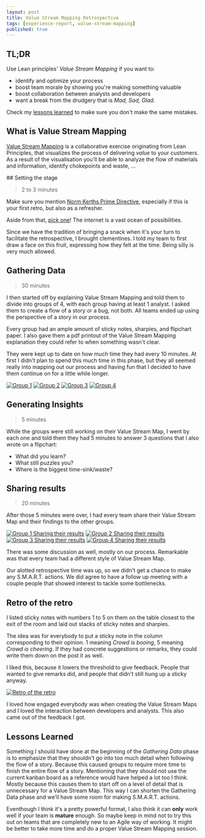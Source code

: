 ```yaml
---
layout: post
title: Value Stream Mapping Retrospective
tags: [experience-report, value-stream-mapping]
published: true
---
```

## TL;DR
Use Lean principles' _Value Stream Mapping_ if you want to:

* identify and optimize your process
* boost team morale by showing you're making something valuable
* boost collaboration between analysts and developers
* want a break from the drudgery that is _Mad, Sad, Glad_.

Check my [lessons learned](/2016/04/15/first-time-running-value-stream-mapping-retrospective/#lessons-learned) to make sure you don't make the same mistakes.

## What is Value Stream Mapping
[Value Stream Mapping](http://wall-skills.com/2014/value-stream-mapping/) is a collaborative exercise originating from Lean Principles, that visualizes the process of delivering _value_ to your customers. As a result of the visualisation you'll be able to analyze the flow of materials and information, identify chokepoints and waste, ...

​​## Setting the stage
> 2 to 3 minutes

Make sure you mention [Norm Kerths Prime Directive](http://martinfowler.com/bliki/PrimingPrimeDirective.html), especially if this is your first retro, but also as a refresher.

Aside from that, [pick one](http://www.plans-for-retrospectives.com/?id=1-2-3-18-22-31-32-36-42-43-46-52-59-70-76-81-82-84-85-90)! The internet is a vast ocean of possibilities.

Since we have the tradition of bringing a snack when it's your turn to facilitate the retrospective, I brought clementines. I told my team to first draw a face on this fruit, expressing how they felt at the time. Being silly is very much allowed.

## Gathering Data
> 30 minutes

I then started off by explaining Value Stream Mapping and told them to divide into groups of 4, with each group having at least 1 analyst. I asked them to create a flow of a story or a bug, not both. All teams ended up using the perspective of a story in our process.

Every group had an ample amount of sticky notes, sharpies, and flipchart paper. I also gave them a pdf printout of the Value Stream Mapping explanation they could refer to when something wasn't clear.

They were kept up to date on how much time they had every 10 minutes. At first I didn't plan to spend this much time in this phase, but they all seemed really into mapping out our process and having fun that I decided to have them continue on for a little while longer.

[![Group 1]({{site.url}}/public/assets/2016-04-15-first-time-running-value-stream-mapping-retrospective/Team1.jpg)]({{site.url}}/public/assets/2016-04-15-first-time-running-value-stream-mapping-retrospective/Team1.jpg)
[![Group 2]({{site.url}}/public/assets/2016-04-15-first-time-running-value-stream-mapping-retrospective/Team2.jpg)]({{site.url}}/public/assets/2016-04-15-first-time-running-value-stream-mapping-retrospective/Team2.jpg)
[![Group 3]({{site.url}}/public/assets/2016-04-15-first-time-running-value-stream-mapping-retrospective/Team3.jpg)]({{site.url}}/public/assets/2016-04-15-first-time-running-value-stream-mapping-retrospective/Team3.jpg)
[![Group 4]({{site.url}}/public/assets/2016-04-15-first-time-running-value-stream-mapping-retrospective/Team4.jpg)]({{site.url}}/public/assets/2016-04-15-first-time-running-value-stream-mapping-retrospective/Team4.jpg)

## Generating Insights
> 5 minutes

While the groups were still working on their Value Stream Map, I went by each one and told them they had 5 minutes to answer 3 questions that I also wrote on a flipchart:

* What did you learn?
* What still puzzles you?
* Where is the biggest time-sink/waste?

## Sharing results
> 20 minutes

After those 5 minutes were over, I had every team share their Value Stream Map and their findings to the other groups.

[![Group 1 Sharing their results]({{site.url}}/public/assets/2016-04-15-first-time-running-value-stream-mapping-retrospective/Team1_Sharing.jpg)]({{site.url}}/public/assets/2016-04-15-first-time-running-value-stream-mapping-retrospective/Team1_Sharing.jpg)
[![Group 2 Sharing their results]({{site.url}}/public/assets/2016-04-15-first-time-running-value-stream-mapping-retrospective/Team2_Sharing.jpg)]({{site.url}}/public/assets/2016-04-15-first-time-running-value-stream-mapping-retrospective/Team2_Sharing.jpg)
[![Group 3 Sharing their results]({{site.url}}/public/assets/2016-04-15-first-time-running-value-stream-mapping-retrospective/Team3_Sharing.jpg)]({{site.url}}/public/assets/2016-04-15-first-time-running-value-stream-mapping-retrospective/Team3_Sharing.jpg)
[![Group 4 Sharing their results]({{site.url}}/public/assets/2016-04-15-first-time-running-value-stream-mapping-retrospective/Team4_Sharing.jpg)]({{site.url}}/public/assets/2016-04-15-first-time-running-value-stream-mapping-retrospective/Team4_Sharing.jpg)

There was some discussion as well, mostly on our process. Remarkable was that every team had a different style of Value Stream Map.

Our alotted retrospective time was up, so we didn't get a chance to make any S.M.A.R.T. actions. We did agree to have a follow up meeting with a couple people that showed interest to tackle some bottlenecks.

## Retro of the retro
I listed sticky notes with numbers 1 to 5 on them on the table closest to the exit of the room and laid out stacks of sticky notes and sharpies.

The idea was for everybody to put a sticky note in the column corresponding to their opinion. 1 meaning _Crowd is booing_, 5 meaning _Crowd is cheering_. If they had concrete suggestions or remarks, they could write them down on the post it as well.

I liked this, because it lowers the threshold to give feedback. People that wanted to give remarks did, and people that didn't still hung up a sticky anyway.

[![Retro of the retro]({{site.url}}/public/assets/2016-04-15-first-time-running-value-stream-mapping-retrospective/Retro.jpg)]({{site.url}}/public/assets/2016-04-15-first-time-running-value-stream-mapping-retrospective/Retro.jpg)

I loved how engaged everybody was when creating the Value Stream Maps and I loved the interaction between developers and analysts. This also came out of the feedback I got.

## Lessons Learned<a name="lessons-learned">&nbsp;</a>

Something I should have done at the beginning of the _Gathering Data_ phase is to emphasize that they shouldn't go into too much detail when following the flow of a story. Because this caused groups to require more time to finish the entire flow of a story. Mentioning that they should not use the current kanban board as a reference would have helped a lot too I think. Mostly because this causes them to start off on a level of detail that is unnecessary for a Value Stream Map.
This way I can shorten the Gathering Data phase and we'll have some room for making S.M.A.R.T. actions.

Eventhough I think it's a pretty powerful format, I also think it can **only** work well if your team is **mature** enough. So maybe keep in mind not to try this out on teams that are completely new to an Agile way of working. It might be better to take more time and do a proper Value Stream Mapping session.